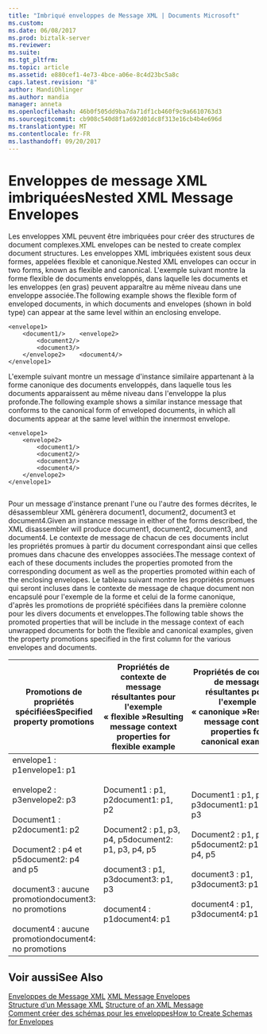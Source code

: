 ```yaml
---
title: "Imbriqué enveloppes de Message XML | Documents Microsoft"
ms.custom: 
ms.date: 06/08/2017
ms.prod: biztalk-server
ms.reviewer: 
ms.suite: 
ms.tgt_pltfrm: 
ms.topic: article
ms.assetid: e880cef1-4e73-4bce-a06e-8c4d23bc5a8c
caps.latest.revision: "8"
author: MandiOhlinger
ms.author: mandia
manager: anneta
ms.openlocfilehash: 46b0f505dd9ba7da71df1cb460f9c9a6610763d3
ms.sourcegitcommit: cb908c540d8f1a692d01dc8f313e16cb4b4e696d
ms.translationtype: MT
ms.contentlocale: fr-FR
ms.lasthandoff: 09/20/2017
---
```

# <a name="nested-xml-message-envelopes"></a><span data-ttu-id="445bd-102">Enveloppes de message XML imbriquées</span><span class="sxs-lookup"><span data-stu-id="445bd-102">Nested XML Message Envelopes</span></span>
<span data-ttu-id="445bd-103">Les enveloppes XML peuvent être imbriquées pour créer des structures de document complexes.</span><span class="sxs-lookup"><span data-stu-id="445bd-103">XML envelopes can be nested to create complex document structures.</span></span> <span data-ttu-id="445bd-104">Les enveloppes XML imbriquées existent sous deux formes, appelées flexible et canonique.</span><span class="sxs-lookup"><span data-stu-id="445bd-104">Nested XML envelopes can occur in two forms, known as flexible and canonical.</span></span> <span data-ttu-id="445bd-105">L'exemple suivant montre la forme flexible de documents enveloppés, dans laquelle les documents et les enveloppes (en gras) peuvent apparaître au même niveau dans une enveloppe associée.</span><span class="sxs-lookup"><span data-stu-id="445bd-105">The following example shows the flexible form of enveloped documents, in which documents and envelopes (shown in bold type) can appear at the same level within an enclosing envelope.</span></span>  
  
```  
<envelope1>  
    <document1/>    <envelope2>  
        <document2/>  
        <document3/>  
    </envelope2>    <document4/>  
</envelope1>  
```  
  
 <span data-ttu-id="445bd-106">L'exemple suivant montre un message d'instance similaire appartenant à la forme canonique des documents enveloppés, dans laquelle tous les documents apparaissent au même niveau dans l'enveloppe la plus profonde.</span><span class="sxs-lookup"><span data-stu-id="445bd-106">The following example shows a similar instance message that conforms to the canonical form of enveloped documents, in which all documents appear at the same level within the innermost envelope.</span></span>  
  
```  
<envelope1>  
    <envelope2>  
        <document1/>  
        <document2/>  
        <document3/>  
        <document4/>  
    </envelope2>  
</envelope1>  
  
```  
  
 <span data-ttu-id="445bd-107">Pour un message d'instance prenant l'une ou l'autre des formes décrites, le désassembleur XML génèrera  document1, document2, document3 et document4.</span><span class="sxs-lookup"><span data-stu-id="445bd-107">Given an instance message in either of the forms described, the XML disassembler will produce document1, document2, document3, and document4.</span></span> <span data-ttu-id="445bd-108">Le contexte de message de chacun de ces documents inclut les propriétés promues à partir du document correspondant ainsi que celles promues dans chacune des enveloppes associées.</span><span class="sxs-lookup"><span data-stu-id="445bd-108">The message context of each of these documents includes the properties promoted from the corresponding document as well as the properties promoted within each of the enclosing envelopes.</span></span> <span data-ttu-id="445bd-109">Le tableau suivant montre les propriétés promues qui seront incluses dans le contexte de message de chaque document non encapsulé pour l'exemple de la forme et celui de la forme canonique, d'après les promotions de propriété spécifiées dans la première colonne pour les divers documents et enveloppes.</span><span class="sxs-lookup"><span data-stu-id="445bd-109">The following table shows the promoted properties that will be include in the message context of each unwrapped documents for both the flexible and canonical examples, given the property promotions specified in the first column for the various envelopes and documents.</span></span>  
  
|<span data-ttu-id="445bd-110">Promotions de propriétés spécifiées</span><span class="sxs-lookup"><span data-stu-id="445bd-110">Specified property promotions</span></span>|<span data-ttu-id="445bd-111">Propriétés de contexte de message résultantes pour l'exemple « flexible »</span><span class="sxs-lookup"><span data-stu-id="445bd-111">Resulting message context properties for flexible example</span></span>|<span data-ttu-id="445bd-112">Propriétés de contexte de message résultantes pour l'exemple « canonique »</span><span class="sxs-lookup"><span data-stu-id="445bd-112">Resulting message context properties for canonical example</span></span>|  
|-----------------------------------|---------------------------------------------------------------|----------------------------------------------------------------|  
|<span data-ttu-id="445bd-113">envelope1 : p1</span><span class="sxs-lookup"><span data-stu-id="445bd-113">envelope1: p1</span></span><br /><br /> <span data-ttu-id="445bd-114">envelope2 : p3</span><span class="sxs-lookup"><span data-stu-id="445bd-114">envelope2: p3</span></span><br /><br /> <span data-ttu-id="445bd-115">Document1 : p2</span><span class="sxs-lookup"><span data-stu-id="445bd-115">document1: p2</span></span><br /><br /> <span data-ttu-id="445bd-116">Document2 : p4 et p5</span><span class="sxs-lookup"><span data-stu-id="445bd-116">document2: p4 and p5</span></span><br /><br /> <span data-ttu-id="445bd-117">document3 : aucune promotion</span><span class="sxs-lookup"><span data-stu-id="445bd-117">document3: no promotions</span></span><br /><br /> <span data-ttu-id="445bd-118">document4 : aucune promotion</span><span class="sxs-lookup"><span data-stu-id="445bd-118">document4: no promotions</span></span>|<span data-ttu-id="445bd-119">Document1 : p1, p2</span><span class="sxs-lookup"><span data-stu-id="445bd-119">document1: p1, p2</span></span><br /><br /> <span data-ttu-id="445bd-120">Document2 : p1, p3, p4, p5</span><span class="sxs-lookup"><span data-stu-id="445bd-120">document2: p1, p3, p4, p5</span></span><br /><br /> <span data-ttu-id="445bd-121">document3 : p1, p3</span><span class="sxs-lookup"><span data-stu-id="445bd-121">document3: p1, p3</span></span><br /><br /> <span data-ttu-id="445bd-122">document4 : p1</span><span class="sxs-lookup"><span data-stu-id="445bd-122">document4: p1</span></span>|<span data-ttu-id="445bd-123">Document1 : p1, p2, p3</span><span class="sxs-lookup"><span data-stu-id="445bd-123">document1: p1, p2, p3</span></span><br /><br /> <span data-ttu-id="445bd-124">Document2 : p1, p3, p4, p5</span><span class="sxs-lookup"><span data-stu-id="445bd-124">document2: p1, p3, p4, p5</span></span><br /><br /> <span data-ttu-id="445bd-125">document3 : p1, p3</span><span class="sxs-lookup"><span data-stu-id="445bd-125">document3: p1, p3</span></span><br /><br /> <span data-ttu-id="445bd-126">document4 : p1, p3</span><span class="sxs-lookup"><span data-stu-id="445bd-126">document4: p1, p3</span></span>|  
  
## <a name="see-also"></a><span data-ttu-id="445bd-127">Voir aussi</span><span class="sxs-lookup"><span data-stu-id="445bd-127">See Also</span></span>  
 <span data-ttu-id="445bd-128">[Enveloppes de Message XML](../core/xml-message-envelopes.md) </span><span class="sxs-lookup"><span data-stu-id="445bd-128">[XML Message Envelopes](../core/xml-message-envelopes.md) </span></span>  
 <span data-ttu-id="445bd-129">[Structure d’un Message XML](../core/structure-of-an-xml-message.md) </span><span class="sxs-lookup"><span data-stu-id="445bd-129">[Structure of an XML Message](../core/structure-of-an-xml-message.md) </span></span>  
 [<span data-ttu-id="445bd-130">Comment créer des schémas pour les enveloppes</span><span class="sxs-lookup"><span data-stu-id="445bd-130">How to Create Schemas for Envelopes</span></span>](../core/how-to-create-schemas-for-envelopes.md)